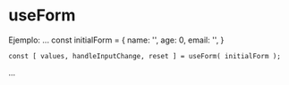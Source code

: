 # useForm

Ejemplo:
...
    const initialForm = {
        name: '',
        age: 0,
        email: '',
    }
    
    const [ values, handleInputChange, reset ] = useForm( initialForm );
...